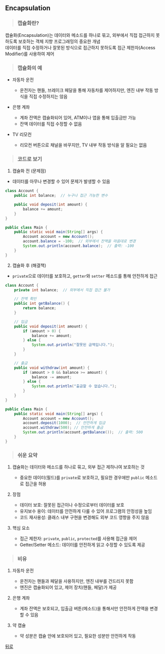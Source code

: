 ## Encapsulation
> ### 캡슐화란?
캡슐화(Encapsulation)는 데이터와 메소드를 하나로 묶고, 외부에서 직접 접근하지 못하도록 보호하는 객체 지향 프로그래밍의 중요한 개념</br>
데이터를 직접 수정하거나 잘못된 방식으로 접근하지 못하도록 접근 제한자(Access Modifier)를 사용하여 제어

> ### 캡슐화의 예
- 자동차 운전
    - 운전자는 핸들, 브레이크 페달을 통해 자동차를 제어하지만, 엔진 내부 작동 방식을 직접 수정하지는 않음

- 은행 계좌
    - 계좌 잔액은 캡슐화되어 있어, ATM이나 앱을 통해 입출금만 가능
    - 잔액 데이터를 직접 수정할 수 없음

- TV 리모컨
    - 리모컨 버튼으로 채널을 바꾸지만, TV 내부 작동 방식을 알 필요는 없음

> ### 코드로 보기
1. 캡슐화 전 (문제점)
- 데이터를 아무나 변경할 수 있어 문제가 발생할 수 있음
```java
class Account {
    public int balance;  // 누구나 접근 가능한 변수

    public void deposit(int amount) {
        balance += amount;
    }
}

public class Main {
    public static void main(String[] args) {
        Account account = new Account();
        account.balance = -100;  // 외부에서 잔액을 마음대로 변경
        System.out.println(account.balance);  // 출력: -100
    }
}
```

2. 캡슐화 후 (해결책)
- `private`으로 데이터를 보호하고, `getter`와 `setter` 메소드를 통해 안전하게 접근
```java
class Account {
    private int balance;  // 외부에서 직접 접근 불가

    // 잔액 확인
    public int getBalance() {
        return balance;
    }

    // 입금
    public void deposit(int amount) {
        if (amount > 0) {
            balance += amount;
        } else {
            System.out.println("잘못된 금액입니다.");
        }
    }

    // 출금
    public void withdraw(int amount) {
        if (amount > 0 && balance >= amount) {
            balance -= amount;
        } else {
            System.out.println("출금할 수 없습니다.");
        }
    }
}

public class Main {
    public static void main(String[] args) {
        Account account = new Account();
        account.deposit(1000);  // 안전하게 입금
        account.withdraw(500); // 안전하게 출금
        System.out.println(account.getBalance());  // 출력: 500
    }
}
```

> ### 쉬운 요약
1. 캡슐화는 데이터와 메소드를 하나로 묶고, 외부 접근 제하나여 보호하는 것
    - 중요한 데이터(필드)를 `private`로 보호하고, 필요한 경우에만 `public` 메소드로 접근을 허용

2. 장점
    - 데이터 보호: 잘못된 접근이나 수정으로부터 데이터를 보호
    - 유지보수 용이: 데이터를 안전하게 다룰 수 있어 프로그램의 안정성을 높임
    - 코드 재사용성: 클래스 내부 구현을 변경해도 외부 코드 영향을 주지 않음

3. 핵심 요소
    - 접근 제한자: `private`, `public`, `protected`를 사용해 접근을 제어
    - Getter/Setter 메소드: 데이터를 안전하게 읽고 수정할 수 있도록 제공

> ### 비유
1. 자동차 운전
    - 운전자는 핸들과 페달을 사용하지만, 엔진 내부를 건드리지 못함
    - 엔진은 캡슐화되어 있고, 제어 장치(핸들, 페달)가 제공

2. 은행 계좌
    - 계좌 잔액은 보호되고, 입출금 버튼(메소드)을 통해서만 안전하게 잔액을 변경할 수 있음

3. 약 캡슐
    - 약 성분은 캡슐 안에 보호되어 있고, 필요한 성분만 안전하게 작동

[뒤로](java,md)